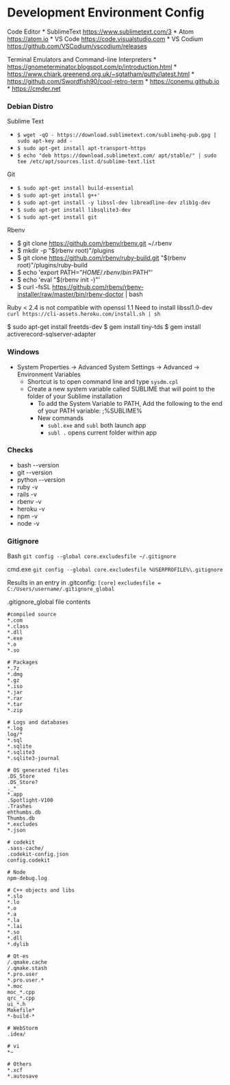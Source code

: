 # Development Environment Config

Code Editor
    * SublimeText https://www.sublimetext.com/3
    * Atom https://atom.io
    * VS Code https://code.visualstudio.com
    * VS Codium https://github.com/VSCodium/vscodium/releases

Terminal Emulators and Command-line Interpreters
    * https://gnometerminator.blogspot.com/p/introduction.html
    * https://www.chiark.greenend.org.uk/~sgtatham/putty/latest.html
    * https://github.com/Swordfish90/cool-retro-term
    * https://conemu.github.io
    * https://cmder.net

### Debian Distro
Sublime Text
* `$ wget -qO - https://download.sublimetext.com/sublimehq-pub.gpg | sudo apt-key add -`
* `$ sudo apt-get install apt-transport-https`
* `$ echo "deb https://download.sublimetext.com/ apt/stable/" | sudo tee /etc/apt/sources.list.d/sublime-text.list`

Git
* `$ sudo apt-get install build-essential`
* `$ sudo apt-get install g++'`
* `$ sudo apt-get install -y libssl-dev libreadline-dev zlib1g-dev`
* `$ sudo apt-get install libsqlite3-dev`
* `$ sudo apt-get install git`

Rbenv
* $ git clone https://github.com/rbenv/rbenv.git ~/.rbenv
* $ mkdir -p "$(rbenv root)"/plugins
* $ git clone https://github.com/rbenv/ruby-build.git "$(rbenv root)"/plugins/ruby-build
* $ echo 'export PATH="$HOME/.rbenv/bin:$PATH"'
* $ echo 'eval "$(rbenv init -)"'
* $ curl -fsSL https://github.com/rbenv/rbenv-installer/raw/master/bin/rbenv-doctor | bash

Ruby < 2.4 is not compatible with openssl 1.1
Need to install libssl1.0-dev
`curl https://cli-assets.heroku.com/install.sh | sh`

$ sudo apt-get install freetds-dev
$ gem install tiny-tds
$ gem install activerecord-sqlserver-adapter

### Windows
* System Properties -> Advanced System Settings -> Advanced -> Environment Variables
    * Shortcut is to open command line and type `sysdm.cpl`
    * Create a new system variable called SUBLIME that will point to the folder of your Sublime installation
        * To add the System Variable to PATH, Add the following to the end of your PATH variable: ;%SUBLIME%
        * New commands
            * `subl.exe` and `subl` both launch app
            * `subl .` opens current folder within app

### Checks
* bash --version
* git --version
* python --version
* ruby -v
* rails -v
* rbenv -v
* heroku -v
* npm -v
* node -v

### Gitignore
Bash
`git config --global core.excludesfile ~/.gitignore`

cmd.exe
`git config --global core.excludesfile %USERPROFILE%\.gitignore`

Results in an entry in .gitconfig:
`[core]`
`excludesfile = C:/Users/username/.gitignore_global`

.gitignore_global file contents

    #compiled source
    *.com
    *.class
    *.dll
    *.exe
    *.o
    *.so
     
    # Packages
    *.7z
    *.dmg
    *.gz
    *.iso
    *.jar
    *.rar
    *.tar
    *.zip
     
    # Logs and databases
    *.log
    log/*
    *.sql
    *.sqlite
    *.sqlite3
    *.sqlite3-journal
     
    # OS generated files
    .DS_Store
    .DS_Store?
    ._*
    *.app
    .Spotlight-V100
    .Trashes
    ehthumbs.db
    Thumbs.db
    *.excludes
    *.json
     
    # codekit
    .sass-cache/
    .codekit-config.json
    config.codekit
    
    # Node
    npm-debug.log

    # C++ objects and libs
    *.slo
    *.lo
    *.o
    *.a
    *.la
    *.lai
    *.so
    *.dll
    *.dylib

    # Qt-es
    /.qmake.cache
    /.qmake.stash
    *.pro.user
    *.pro.user.*
    *.moc
    moc_*.cpp
    qrc_*.cpp
    ui_*.h
    Makefile*
    *-build-*
    
    # WebStorm
    .idea/
    
    # vi
    *~

    # Others
    *.xcf
    *.autosave
